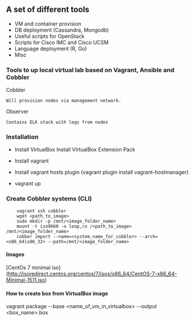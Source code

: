 ## A set of  different tools
* VM and container provision
* DB deployment (Cassandra, Mongodb)
* Useful scripts for OpenStack
* Scripts for Cisco IMC and Cisco UCSM
* Language deployment (R, Go)
* Misc

### Tools to up local virtual lab based on Vagrant, Ansible and Cobbler
Cobbler 

    Will provision nodes via management network.
Observer 
    
    Contains ELK stack with logs from nodes

### Installation
* Install VirtualBox
    Install VirtualBox Extension Pack
    
* Install vagrant 
* Install vagrant hosts plugin (vagrant plugin install vagrant-hostmanager)
* vagrant up
    
### Create Cobbler systems (CLI)
        vagrant ssh cobbler
        wget <path_to_image>
        sudo mkdir -p /mnt/<image_folder_name>
        mount -t iso9660 -o loop,ro /<path_to_image> /mnt/<image_folder_name>
        cobber import --name=<system_name_for_cobbler> --arch=<x86_64|x86_32> --path=/mnt/<image_folder_name>
    
#### Images
[CentOs 7 minimal iso] (http://isoredirect.centos.org/centos/7/isos/x86_64/CentOS-7-x86_64-Minimal-1511.iso)



#### How to create box from VirtualBox image
vagrant package --base <name_of_vm_in_virtualbox> --output <box_name>.box
